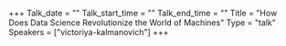 +++
Talk_date = ""
Talk_start_time = ""
Talk_end_time = ""
Title = "How Does Data Science Revolutionize the World of Machines"
Type = "talk"
Speakers = ["victoriya-kalmanovich"]
+++


